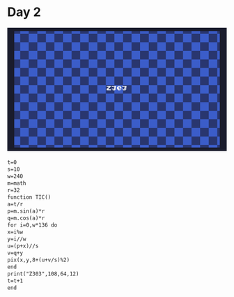 # Day 2
![A chequerboard in shades of blue scroling ina circle with a white Z£03 text in the centre](./day03extended.gif)
```
t=0
s=10
w=240
m=math
r=32
function TIC()
a=t/r
p=m.sin(a)*r
q=m.cos(a)*r
for i=0,w*136 do
x=i%w
y=i//w
u=(p+x)//s
v=q+y
pix(x,y,8+(u+v/s)%2)
end
print("Z303",108,64,12)
t=t+1
end
```

